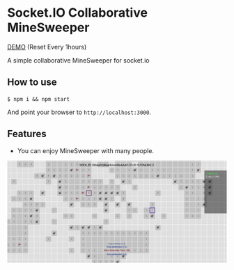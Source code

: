 # Socket.IO Collaborative MineSweeper

[DEMO](http://54.180.114.105:7701) (Reset Every 1hours)


A simple collaborative MineSweeper for socket.io

## How to use

```
$ npm i && npm start
```

And point your browser to `http://localhost:3000`.
## Features

- You can enjoy MineSweeper with many people.

![](prev.png)
